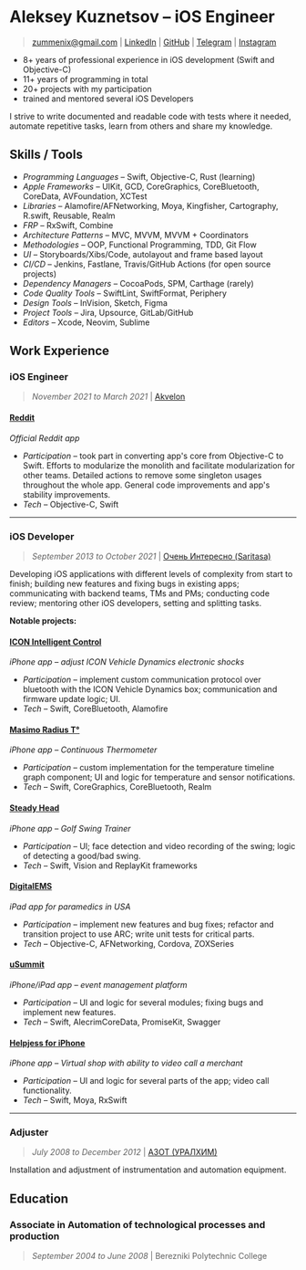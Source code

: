 # Aleksey Kuznetsov – iOS Engineer

> [zummenix@gmail.com](mailto:zummenix@gmail.com) | <!-- markdown-link-check-disable -->[LinkedIn](https://www.linkedin.com/in/zummenix)<!-- markdown-link-check-enable --> | [GitHub](https://github.com/zummenix) | [Telegram](https://t.me/zummenix) | [Instagram](https://www.instagram.com/zummenix)

- 8+ years of professional experience in iOS development (Swift and
  Objective-C)
- 11+ years of programming in total
- 20+ projects with my participation
- trained and mentored several iOS Developers

I strive to write documented and readable code with tests where it needed,
automate repetitive tasks, learn from others and share my knowledge.

## Skills / Tools

- _Programming Languages_ – Swift, Objective-C, Rust (learning)
- _Apple Frameworks_ – UIKit, GCD, CoreGraphics, CoreBluetooth, CoreData,
  AVFoundation, XCTest
- _Libraries_ – Alamofire/AFNetworking, Moya, Kingfisher, Cartography, R.swift,
  Reusable, Realm
- _FRP_ – RxSwift, Combine
- _Architecture Patterns_ – MVC, MVVM, MVVM + Coordinators
- _Methodologies_ – OOP, Functional Programming, TDD, Git Flow
- _UI_ – Storyboards/Xibs/Code, autolayout and frame based layout
- _CI/CD_ – Jenkins, Fastlane, Travis/GitHub Actions (for open source projects)
- _Dependency Managers_ – CocoaPods, SPM, Carthage (rarely)
- _Code Quality Tools_ – SwiftLint, SwiftFormat, Periphery
- _Design Tools_ – InVision, Sketch, Figma
- _Project Tools_ – Jira, Upsource, GitLab/GitHub
- _Editors_ – Xcode, Neovim, Sublime

## Work Experience

### iOS Engineer

> _November 2021 to March 2021_ | [Akvelon](https://akvelon.com)

#### [Reddit](https://apps.apple.com/us/app/reddit/id1064216828)

_Official Reddit app_

- _Participation_ – took part in converting app's core from Objective-C to
  Swift. Efforts to modularize the monolith and facilitate modularization
  for other teams. Detailed actions to remove some singleton usages throughout
  the whole app. General code improvements and app's stability improvements.
- _Tech_ – Objective-C, Swift

---

### iOS Developer

> _September 2013 to October 2021_ | [Очень Интересно (Saritasa)](https://www.interesnee.ru)

Developing iOS applications with different levels of complexity from start to
finish; building new features and fixing bugs in existing apps; communicating
with backend teams, TMs and PMs; conducting code review; mentoring other iOS
developers, setting and splitting tasks.

**Notable projects:**

#### [ICON Intelligent Control](https://apps.apple.com/us/app/icon-intelligent-control/id1531067407)

_iPhone app – adjust ICON Vehicle Dynamics electronic shocks_

- _Participation_ – implement custom communication protocol over bluetooth with the ICON
  Vehicle Dynamics box; communication and firmware update logic; UI.
- _Tech_ – Swift, CoreBluetooth, Alamofire

#### [Masimo Radius T°](https://apps.apple.com/us/app/masimo-radius-t/id1537213321)

_iPhone app – Continuous Thermometer_

- _Participation_ – custom implementation for the temperature timeline graph
  component; UI and logic for temperature and sensor notifications.
- _Tech_ – Swift, CoreGraphics, CoreBluetooth, Realm

#### [Steady Head](https://steadyheadgolfswingtrainer.com)

_iPhone app – Golf Swing Trainer_

- _Participation_ – UI; face detection and video recording of the swing; logic
  of detecting a good/bad swing.
- _Tech_ – Swift, Vision and ReplayKit frameworks

#### [DigitalEMS](https://digitalemsinc.com/)

_iPad app for paramedics in USA_

- _Participation_ – implement new features and bug fixes; refactor and
  transition project to use ARC; write unit tests for critical parts.
- _Tech_ – Objective-C, AFNetworking, Cordova, ZOXSeries

#### [uSummit](https://apps.apple.com/us/app/usummit/id1235498852)

_iPhone/iPad app – event management platform_

- _Participation_ – UI and logic for several modules; fixing bugs and implement
  new features.
- _Tech_ – Swift, AlecrimCoreData, PromiseKit, Swagger

#### [Helpjess for iPhone](https://apps.apple.com/us/app/helpjess-for-iphone/id1330148404)

_iPhone app – Virtual shop with ability to video call a merchant_

- _Participation_ – UI and logic for several parts of the app; video call
  functionality.
- _Tech_ – Swift, Moya, RxSwift

---

### Adjuster

> _July 2008 to December 2012_ | [АЗОТ (УРАЛХИМ)](https://www.uralchem.ru)

Installation and adjustment of instrumentation and automation equipment.

## Education

### Associate in Automation of technological processes and production

> _September 2004 to June 2008_ | Berezniki Polytechnic College


